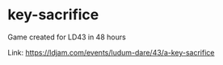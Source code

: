 # key-sacrifice
Game created for LD43 in 48 hours

Link: https://ldjam.com/events/ludum-dare/43/a-key-sacrifice
